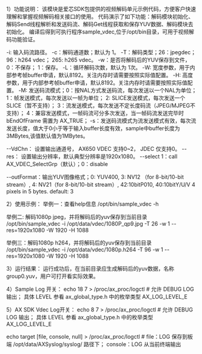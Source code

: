 1）功能说明：
该模块是爱芯SDK包提供的视频解码单元示例代码，方便客户快速理解和掌握视频解码相关接口的使用。
代码演示了如下功能：解码模块初始化、解码Send线程解析和发送码流、解码Get线程获取和保存YUV数据、解码模块去初始化。
编译后得到可执行程序sample_vdec,位于/opt/bin目录，可用于视频解码功能验证。

-i: 输入码流路径。
-c：解码通道数；默认为 1。
-T：解码类型；26：jpegdec； 96：h264 vdec； 265: h265 vdec。
-w：是否将解码后的YUV保存到文件， 0：不保存； 1：保存。
-L：循环解码次数，默认为 1次。
-W: 宽度参数，用于内部参考帧buffer申请，默认8192。关注内存时请需要按照实际值配置。
-H: 高度参数，用于内部参考帧buffer申请，默认8192。关注内存时请需要按照实际值配置。
-M: 发送码流模式；0：按NAL方式发送码流，每次发送以一个NAL为单位；
                1：帧发送模式，每次发送以一帧为单位；
                2: SLICE发送模式，每次发送一个SLICE（暂不支持）；
                3：流发送模式，每次发送不定长度码流（JPEG/MJPEG不支持）；
                4：兼容发送模式，一帧码流可分多次发送，当一帧码流发送完毕时 bEndOfFrame 需置为 AX_TRUE；
-s：发送码流模式为流发送模式有效，每次流发送长度，值大于0小于等于输入buffer长度有效，sample中buffer长度为3MBytes,该值默认值为1MBytes。

--VdChn： 设置输出通道号， AX650 VDEC 支持0~2， JDEC 仅支持0。
--res： 设置输出分辨率，默认典型分辨率是1920x1080。
--select 1：call AX_VDEC_SelectGrp（默认）；0：disable

--outFormat：输出YUV图像格式；0: YUV400, 3: NV12 （for 8-bit/10-bit stream）, 4: NV21（for 8-bit/10-bit stream）,
                       42:10bitP010, 40:10bitY/U/V 4 pixels in 5 bytes. default: 3

2）使用示例：
举例一：查看help信息
/opt/bin/sample_vdec  -h

举例二: 解码1080p jpeg，并将解码后的yuv保存到当前目录
/opt/bin/sample_vdec -i /opt/data/vdec/1080P_qp9.jpg -T 26 -w 1 --res=1920x1080 -W 1920 -H 1088

举例三：解码1080p h264，并将解码后的yuv保存到当前目录
/opt/bin/sample_vdec -i /opt/data/vdec/1080p.h264 -T 96 -w 1 --res=1920x1080 -W 1920 -H 1088

3）运行结果：
运行成功后，在当前目录应生成解码后的yuv数据，名称group0.yuv，用户可打开看实际效果。

4）Sample Log 开关：
echo 18 7 > /proc/ax_proc/logctl         # 允许 DEBUG LOG 输出； 具体 LEVEL 参看 ax_global_type.h 中的枚举类型 AX_LOG_LEVEL_E

5）AX SDK Vdec Log开关：
echo 8 7 > /proc/ax_proc/logctl         # 允许 DEBUG LOG 输出； 具体 LEVEL 参看 ax_global_type.h 中的枚举类型 AX_LOG_LEVEL_E


echo target [file, console, null] > /proc/ax_proc/logctl      # file：LOG 保存到板端 /opt/data/AXSyslog/syslog/ 路径下； console：LOG 从当前终端输出

